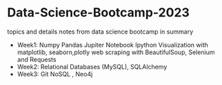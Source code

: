 # Data-Science-Bootcamp-2023
topics and details notes from data science bootcamp in summary

- Week1:
Numpy
Pandas
Jupiter Notebook
Ipython
Visualization with matplotlib, seaborn,plotly
web scraping with BeautifulSoup, Selenium and Requests
- Week2:
Relational Databases (MySQL), SQLAlchemy
- Week3:
Git
NoSQL , Neo4j
